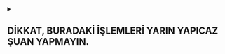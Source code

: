 <details>

<summary> 
<h2> DİKKAT, BURADAKİ İŞLEMLERİ YARIN YAPICAZ ŞUAN YAPMAYIN.  
</summary> </h2>

<div align="center">

# Minima Ödül Talebi & Cüzdan Yedeklemesi Nasıl yapılır?
  
![MİNİMAKAPAK](https://user-images.githubusercontent.com/76253089/223840438-762b606d-45f5-4cfe-9d12-4f12e0f6e461.jpg)

  <h3>
  
Herhangi bir sorunla karşılaşırsanız Telegram Sohbet Grubumuza bekleriz [Core Node Chat](https://t.me/corenodechat) <br>
Diğer Rehberlerimize göz atmak için burayı ziyaret edebilirsiniz [Github Sayfamız](https://github.com/Core-Node-Team)
  
</h3>
  
</div>

Yapmamız gerekenlerı kısaca özetliyorum. Öncelikle Minimum 2cpu 2 ram sunucu temin ediyoruz ve içine Minima Nodunu kuruyoruz. Sonrasında MiniDappimize girip IP Reward eklentisini oraya kuruyoruz. Sonrasında Terminale Write İzinini verip, Terminale giriyoruz. Oraya mds yazıp uid alıyoruz sonrasında vault yazıp cüzdan kelimelerimizi alıyoruz. Bu aşamadan sonra ödülleri claim etmek kaldı.

<details>

<summary> 
<h2> 1) Minima Kurulumu 
</summary> </h2>

## Güncelleme ve Gerekli Dosyaları Kuralım.
```
sudo su
```
```
sudo apt update 
```
```
sudo apt upgrade
```
## Minimayı Kuralım.

```
sudo curl -fsSL https://get.docker.com/ -o get-docker.sh
```
```
sudo chmod +x ./get-docker.sh && ./get-docker.sh
```

## Minimayı Kuralım.
Mini Dappe Erişmek için Şifreniz 123 olacak bunu unutmayın!

```
docker run -d -e minima_mdspassword=123 -e minima_server=true -v ~/minimadocker9001:/home/minima/data -p 9001-9004:9001-9004 --restart unless-stopped --name minima9001 minimaglobal/minima:latest
```
```
sudo systemctl enable docker.service
```
```
sudo systemctl enable containerd.service
```
## Kurulum Bitti Şimdi Nodeu Kontrol edelim.

``docker ps`` yazın ve CONTAINER ID altındaki komutu aşağıda BURAYA yazan yer ile değiştirin. Örnek "docker logs k3msdlxc31 --follow"
```
docker ps
```
```
docker logs BURAYA --follow
```
![minimadockerps](https://user-images.githubusercontent.com/76253089/223828847-c0f0d836-92f3-489e-ae38-a616de45d600.png)

## Eğer Bu şekildeyse sorun yoktur diğer adıma geçelim.
![nodecıktısıbusekil](https://user-images.githubusercontent.com/76253089/223829381-fef586de-300d-40bb-93b5-11f1c063bbc1.png)

</details>

<details>

<summary> 
<h2> 2) MiniDappe Erişim ve Cüzdan Kelimelerini Yedekleme
</summary> </h2>

## Chromea girip yeni sekme açalım ve aşağıdaki komutla Minidappe erişelim.
Server İpinizi alttaki yazı ile değişin. Çıkan Ekrandaki yere 123 yazın.
```
https://SERVERIPNİZ:9003/
```
![image](https://user-images.githubusercontent.com/76253089/223830842-f2acbe28-df55-4716-b808-a553bef1103e.png)

## Şifreyi girdikten sonra Main Menu Tusuna basın. Karşınıza Dappler gelecektir. Bizim işimiz öncelikle terminalle. Write Tuşuna Basarak Gerekli izini verelim ve tekrar main menuye dönelim.

![image](https://user-images.githubusercontent.com/76253089/223831980-10fe3bc7-5d4b-41d6-848e-573e796139f8.png)

## Sonrasında Terminalin Üstüne 1 Kere basıp içine giricez. Bizi Alttaki gibi Siyah Ekran Karşılayacak. Buraya Alttaki Komutu yazın ve Çıkan çıktıyı tamamiyle kopyalayıp yedekleyin.

```
vault
```

![image](https://user-images.githubusercontent.com/76253089/223834160-e8636b42-79da-41a5-a88b-4f0cdd97333a.png)


## Cüzdan Yedekleme İşlemi Bu Kadardı. Şimdi Bu cüzdanımıza Ödüllerimizi Talep Edicez. Bir sonraki aşamaya geçin.

</details>

<details>

<summary> 
<h2> 3) Ödülleri Cüzdanımıza Talep Etme
</summary> </h2>

## Altta verdiğim Linke girip Incentive Program Rewards 2.15.1 MiniDappini indirmemiz gerekiyor. İşaretledigim yere basarak indirin.
  <h2> Tıkla İndir https://minidapps.minima.global/ </h2>
  
![image](https://user-images.githubusercontent.com/76253089/223836309-d043fdae-52fa-4ce4-9a1d-da1fb5e93a52.png)
  
## Sonrasında MiniDapp alanına tekrar dönelim. İşaretlediğim yerden az önce indirdiğimiz dosyayı sitenin içine atıp kurmamız gerekiyor. Sonrasında Install tusuna basıp uygulamayı kurun.
  
  ![image](https://user-images.githubusercontent.com/76253089/223836701-ac0d8fa9-c6d6-45b2-91a2-56db49236564.png)

## Bu Dappe de Write iznini verelim. Sonrasında tıklayıp içine erişelim.
  
  ![image](https://user-images.githubusercontent.com/76253089/223837322-6f1b54db-2c60-4f43-9878-75fae7791ced.png)
  
## Buraya Bilgilerimizi girip Giriş yapmamız lazım.
  
  ![image](https://user-images.githubusercontent.com/76253089/223837676-7274cfbe-f6d8-4045-b81b-bc19896090f4.png)

## Request Withdrawal tusuna bastıktan sonra ödüllerimizi claim etmiş olucaz. Hemen yansımayacak Dağıtımın 21 Mart civarı başlayacağını söylüyorlardı emin değilim. Biz duyuru olarak paylaşacağız.
  
  ![request](https://user-images.githubusercontent.com/76253089/223838011-251299aa-67bc-4524-a477-439460abd0bf.png)
  
## İşlemler Bu kadar...
  
  </details>
  
Seedinizi kaybederseniz ödülleriniz de gider arkadaşlar o yüzden güvenli bi şekilde sakladığınıza emin olun. Eğer yapamadığınız bi yer varsa kanalımıza gelip bize sorabilirsiniz. İşinize yaradıysa Sağ üstten Favori+Fork tuşuna basın.

</details>
